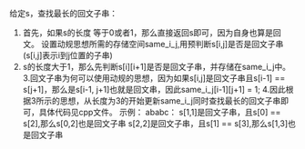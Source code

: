 给定s，查找最长的回文子串：
1. 首先，如果s的长度 等于0或者1，那么直接返回s即可，因为自身也算是回文。
设置动规思想所需的存储空间same_i_j,用预判断s[i,j]是否是回文子串 (s[i,j]表示i到j位置的子串)
2. s的长度大于1，那么先判断s[i][i+1]是否是回文子串，并存储在same_i_j中。
3.回文子串为何可以使用动规的思想，因为如果s[i,j]是回文子串且s[i-1] == s[j+1]，那么是s[i-1, j+1]也就是回文串，因此same_i_j[i-1][j+1] = 1;
4.因此根据3所示的思想，从长度为3的开始更新same_i_j同时查找最长的回文子串即可，具体代码见cpp文件。
示例：
ababc：
  s[1,1]是回文子串，且s[0] == s[2],那么s[0,2]也是回文子串
  s[2,2]是回文子串，且s[1] == s[3],那么s[1,3]也是回文子串
